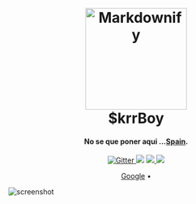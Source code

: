 
<h1 align="center">
  <br>
  <a href="google.com"><img src="https://th.bing.com/th/id/R.ed7a54d857fbd369df64304454729339?rik=si0pPvjtOxOs3A&pid=ImgRaw&r=0" alt="Markdownify" width="200"></a>
  <br>
  $krrBoy
  <br>
</h1>

<h4 align="center">No se que poner aqui ...<a href="google.com" target="_blank">Spain</a>.</h4>

<p align="center">
  <a href="https://badge.fury.io/js/electron-markdownify">
    <img src="https://badge.fury.io/js/electron-markdownify.svg"
         alt="Gitter">
  </a>
  <a href="https://gitter.im/amitmerchant1990/electron-markdownify"><img src="https://badges.gitter.im/amitmerchant1990/electron-markdownify.svg"></a>
  <a href="https://saythanks.io/to/bullredeyes@gmail.com">
      <img src="https://img.shields.io/badge/SayThanks.io-%E2%98%BC-1EAEDB.svg">
  </a>
  <a href="https://www.paypal.me/AmitMerchant">
    <img src="https://img.shields.io/badge/$-donate-ff69b4.svg?maxAge=2592000&amp;style=flat">
  </a>
</p>

<p align="center">
  <a href="googl.es">Google</a> •
</p>

![screenshot](https://media4.giphy.com/media/B6odR0DhsStfW/giphy.gif?cid=ecf05e47upj2qaungu9waoec9kf8iuyfdgsgucdlo1itqdz5&rid=giphy.gif&ct=g)



